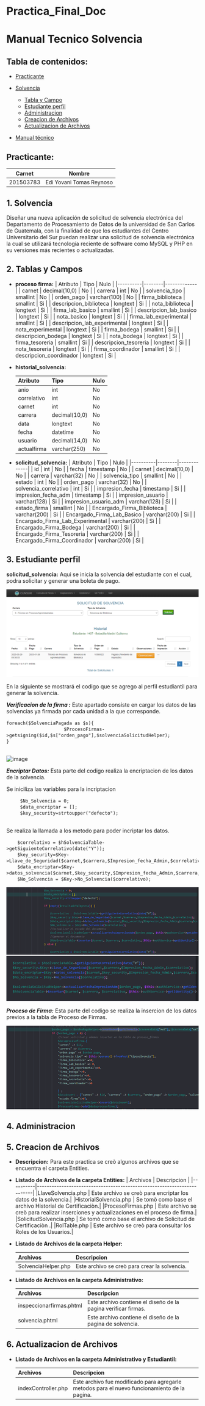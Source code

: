# Practica_Final_Doc
# Manual Tecnico  Solvencia

## Tabla de contenidos:
- [Practicante](#practicante)
- [ Solvencia ](#1-solvencia)
    - [Tabla y Campo](#2-tabla-y-campo)
    - [Estudiante perfil](#3-estudiante-perfil)
    - [Administracion](#4-administracion)
    - [Creacion de Archivos](#5-creacion-de-archivos)
    - [Actualizacion de Archivos](#6-actualizacion-de-archivos)
    
- [Manual técnico](#manual-técnico)

## Practicante:

| Carnet    | Nombre       |
|-----------|--------------|
| 201503783 | Edi Yovani Tomas Reynoso | 

## 1. Solvencia
Diseñar una nueva aplicación de solicitud de solvencia
electrónica del Departamento de Procesamiento de Datos de
la universidad de San Carlos de Guatemala, con la finalidad
de que los estudiantes del Centro Universitario del Sur puedan realizar una solicitud
de solvencia electrónica la cual se utilizará tecnología reciente de software como MySQL y
PHP en su versiones más recientes o actualizadas.


## 2. Tablas y Campos

* **proceso firma:**
    | Atributo | Tipo   | Nulo |
    |----------|--------|-------------|
    | carnet     | decimal(10,0) | No |
    | carrera | int | No |
    | solvencia_tipo | smallint | No |
    | orden_pago | varchar(100) | No |
    | firma_biblioteca | smallint | Si |
    | descripcion_biblioteca | longtext | Si |
    | nota_biblioteca | longtext | Si |
    | firma_lab_basico | smallint | Si |
    | descripcion_lab_basico  | longtext | Si |
    | nota_basico  | longtext | Si |
    | firma_lab_experimental | smallint | Si |
    | descripcion_lab_experimental  | longtext | Si |
    | nota_experimental | longtext | Si |
    | 	firma_bodega | smallint | Si |
    | descripcion_bodega  | longtext | Si |
    | nota_bodega | longtext | Si |
    | 	firma_tesoreria | smallint | Si |
    | descripcion_tesoreria  | longtext | Si |
    | nota_tesoreria | longtext | Si |
    | 	firma_coordinador | smallint | Si |
    | descripcion_coordinador  | longtext | Si |
    
* **historial_solvencia:**

     Atributo | Tipo   | Nulo |
    |----------|--------|-------------|
    | anio     | int | No |
    | correlativo    | int | No |
    | carnet | int | No |
    | carrera | decimal(10,0) | No |
    | data | longtext | No |
    | fecha | datetime | No |
    | usuario | decimal(14,0) | No |
    | actualfirma | varchar(250) | No |


  
* **solicitud_solvencia:**
    | Atributo | Tipo   | Nulo |
    |----------|--------|-------------|
    | id     | int | No |
    | fecha | timestamp | No |
    | carnet | decimal(10,0) | No |
    | carrera | varchar(32) | No |
    | solvencia_tipo | smallint | No |
    | estado | int | No |
    | orden_pago | varchar(32) | No |
    | solvencia_correlativo | int | Si |
    | impresion_fecha  | timestamp | Si |
    | impresion_fecha_adm  | timestamp | Si |
    | impresion_usuario | varchar(128) | Si |
    | impresion_usuario_adm  | varchar(128) | Si |
    | estado_firma | smallint | No |
    | Encargado_Firma_Biblioteca | varchar(200) | Si |
    | Encargado_Firma_Lab_Basico  | varchar(200)  | Si |
    | Encargado_Firma_Lab_Experimental | varchar(200)  | Si |
    | Encargado_Firma_Bodega | varchar(200)  | Si |
    | Encargado_Firma_Tesoreria  | varchar(200)  | Si |
    | Encargado_Firma_Coordinador | varchar(200)  | Si |
    

## 3. Estudiante perfil


**solicitud_solvencia:**
Aqui se inicia la solvencia del estudiante con el cual, podra solicitar y generar una boleta de pago.

![image](/Img/solvencia.png)

En la siguiente se mostrará el codigo que se agrego al perfil estudiantil para generar la solvencia.

***Verificacion de la firma :***
Este apartado consiste en cargar los datos de las solvencias ya firmada por cada unidad a la que corresponde.

```
foreach($SolvenciaPagada as $s){
                     $ProcesoFirmas->getsigning($id,$s["orden_pago"],$solvenciaSolicitudHelper);
}
        
```
![image](/Img/Verificar.PNG)


***Encriptar Datos:***
Esta parte del codigo realiza la encriptacion de los datos de la solvencia.

Se iniciliza las variables para la incriptacion 
```
     $No_Solvencia = 0;  
     $data_encriptar = [];
     $key_security=strtoupper("defecto");
            
```
Se realiza la llamada a los metodo para poder incriptar los datos.


```
    $correlativo = $hSolvenciaTable->getSiguienteCorrelativo(date("Y"));
    $key_security=$Key->Llave_de_Seguridad($carnet,$carrera,$Impresion_fecha_Admin,$correlativo);
    $data_encriptar=$Key->datos_solvencia($carnet,$key_security,$Impresion_fecha_Admin,$carrera,$correlativo,$solvenciaSolicitudHelper);
    $No_Solvencia = $Key->No_Solvencia($correlativo);

```
![image](/Img/EncriptarDatos.PNG)
![image](/Img/EncriptarDatos1.PNG)


***Proceso de Firma:***
Esta parte del codigo se realiza la insercion de los datos previos a la tabla de Proceso de Firmas.

![image](/Img/procesofirma.PNG)



## 4. Administracion

    
    


## 5. Creacion de Archivos
* **Descripcion:**
         Para este practica se creò algunos archivos que se encuentra el carpeta Entities.

* **Listado  de Archivos de la carpeta Entities:**
    | Archivos |  Descripcion   |
    |----------|------------------------------------------------------------------------|
    |LlaveSolvencia.php | Este archivo se creò para encriptar los datos de la solvencia.|
    |HistorialSolvencia.php | Se tomò como base el archivo Historial de Certificaciòn.|
    |ProcesoFirmas.php | Este archivo se creò para realizar inserciones y actualizaciones en el proceso de firma.|
    |SolicitudSolvencia.php | Se tomò como base el archivo de Solicitud de Certificaciòn .|
    |RolTable.php | Este archivo se creò para consultar los Roles de los Usuarios.|

* **Listado  de Archivos de la carpeta Helper:**
   
    | Archivos |  Descripcion   |
    |----------|------------------------------------------------------------------------|
    |SolvenciaHelper.php | Este archivo se creò para crear la solvencia.|

* **Listado  de Archivos en la carpeta Administrativo:**
   
    | Archivos |  Descripcion   |
    |----------|------------------------------------------------------------------------|
    |inspeccionarfirmas.phtml | Este archivo contiene el diseño de la pagina verificar firmas.|
    |solvencia.phtml | Este archivo contiene el diseño de la pagina de solvencia.|

## 6. Actualizacion de Archivos

* **Listado  de Archivos en la carpeta Administrativo y Estudiantil:**

    | Archivos |  Descripcion   |
    |----------|------------------------------------------------------------------------|
    |indexController.php | Este archivo fue modificado para agregarle metodos para el nuevo funcionamiento de la pagina.|





































